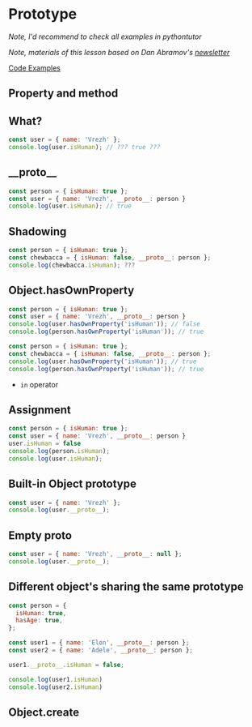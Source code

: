 # Prototype

_Note, I'd recommend to check all examples in pythontutor_

_Note, materials of this lesson based on Dan Abramov's [newsletter](https://justjavascript.com/)_ 

[Code Examples](https://repl.it/@vrezhhovanisyan/6lessonprototype#index.js)

## Property and method

## What?

```javascript
const user = { name: 'Vrezh' };
console.log(user.isHuman); // ??? true ???
```

## \_\_proto\_\_

```javascript
const person = { isHuman: true };
const user = { name: 'Vrezh', __proto__: person }
console.log(user.isHuman); // true
```

## Shadowing

```javascript
const person = { isHuman: true };
const chewbacca = { isHuman: false, __proto__: person };
console.log(chewbacca.isHuman); ???
```

## Object.hasOwnProperty

```javascript
const person = { isHuman: true };
const user = { name: 'Vrezh', __proto__: person }
console.log(user.hasOwnProperty('isHuman')); // false
console.log(person.hasOwnProperty('isHuman')); // true
```

```javascript
const person = { isHuman: true };
const chewbacca = { isHuman: false, __proto__: person };
console.log(user.hasOwnProperty('isHuman')); // true
console.log(person.hasOwnProperty('isHuman')); // true
```

- `in` operator

## Assignment

```javascript
const person = { isHuman: true };
const user = { name: 'Vrezh', __proto__: person }
user.isHuman = false
console.log(person.isHuman);
console.log(user.isHuman);
```

## Built-in Object prototype


```javascript
const user = { name: 'Vrezh' };
console.log(user.__proto__);
```

## Empty __proto__

```javascript
const user = { name: 'Vrezh', __proto__: null };
console.log(user.__proto__);
```


## Different object's sharing the same prototype

```javascript
const person = {
  isHuman: true,
  hasAge: true,
};

const user1 = { name: 'Elon', __proto__: person };
const user2 = { name: 'Adele', __proto__: person };

user1.__proto__.isHuman = false;

console.log(user1.isHuman)
console.log(user2.isHuman)
```

## Object.create
